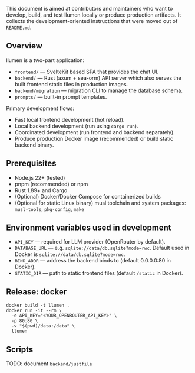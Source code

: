 This document is aimed at contributors and maintainers who want to develop, build, and test llumen locally or produce production artifacts. It collects the development-oriented instructions that were moved out of `README.md`.

## Overview

llumen is a two-part application:

- `frontend/` — SvelteKit based SPA that provides the chat UI.
- `backend/` — Rust (axum + sea-orm) API server which also serves the built frontend static files in production images.
- `backend/migration` — migration CLI to manage the database schema.
- `prompts/` — built-in prompt templates.

Primary development flows:
- Fast local frontend development (hot reload).
- Local backend development (run using `cargo run`).
- Coordinated development (run frontend and backend separately).
- Produce production Docker image (recommended) or build static backend binary.

## Prerequisites

- Node.js 22+ (tested)
- pnpm (recommended) or npm
- Rust 1.89+ and Cargo
- (Optional) Docker/Docker Compose for containerized builds
- (Optional for static Linux binary) musl toolchain and system packages: `musl-tools`, `pkg-config`, `make`

## Environment variables used in development
- `API_KEY` — required for LLM provider (OpenRouter by default).
- `DATABASE_URL` — e.g. `sqlite://data/db.sqlite?mode=rwc`. Default used in Docker is `sqlite://data/db.sqlite?mode=rwc`.
- `BIND_ADDR` — address the backend binds to (default 0.0.0.0:80 in Docker).
- `STATIC_DIR` — path to static frontend files (default `/static` in Docker).

## Release: docker


```
docker build -t llumen .
docker run -it --rm \
  -e API_KEY="<YOUR_OPENROUTER_API_KEY>" \
  -p 80:80 \
  -v "$(pwd)/data:/data" \
  llumen
```

## Scripts

TODO: document `backend/justfile`
